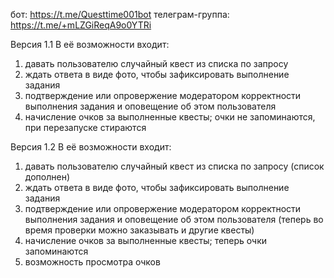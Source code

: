 бот:             https://t.me/Questtime001bot
телеграм-группа: https://t.me/+mLZGiReqA9o0YTRi


Версия 1.1
В её возможности входит:
1. давать пользователю случайный квест из списка по запросу
2. ждать ответа в виде фото, чтобы зафиксировать выполнение задания
3. подтверждение или опровержение модератором корректности выполнения задания и оповещение об этом пользователя
4. начисление  очков за выполненные квесты; очки не запоминаются, при перезапуске стираются

Версия 1.2
В её возможности входит:
1. давать пользователю случайный квест из списка по запросу (список дополнен)
2. ждать ответа в виде фото, чтобы зафиксировать выполнение задания
3. подтверждение или опровержение модератором корректности выполнения задания и оповещение об этом пользователя 
      (теперь во время проверки можно заказывать и другие квесты)
4. начисление  очков за выполненные квесты; теперь очки запоминаются
5. возможность просмотра очков
